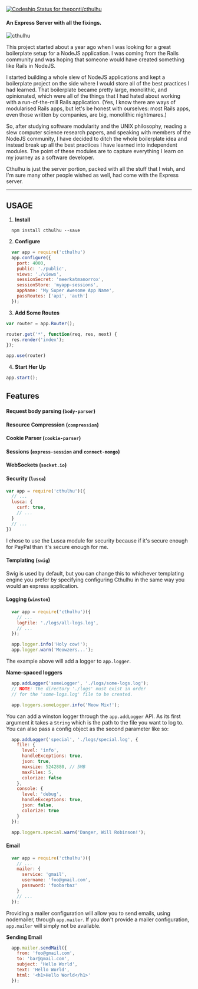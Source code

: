 [ ![Codeship Status for theponti/cthulhu](https://codeship.com/projects/424f9660-35f3-0132-cf9e-26e565296c73/status?branch=master)](https://codeship.com/projects/41262)

#### An Express Server with all the fixings.

![cthulhu](http://img3.wikia.nocookie.net/__cb20120509185304/powerlisting/images/9/90/Great-cthulhu.jpg)

This project started about a year ago when I was looking for a great boilerplate setup for a NodeJS application. I was coming from the Rails community and was hoping that someone would have created something like Rails in NodeJS.

I started building a whole slew of NodeJS applications and kept a boilerplate project on the side where I would store all of the best practices I had learned. That boilerplate became pretty large, monolithic, and opinionated, which were all of the things that I had hated about working with a run-of-the-mill Rails application. (Yes, I know there are ways of modularised Rails apps, but let's be honest with ourselves: most Rails apps, even those written by companies, are big, monolithic nightmares.)

So, after studying software modularity and the UNIX philosophy, reading a slew computer science research papers, and speaking with members of the NodeJS community, I have decided to ditch the whole boilerplate idea and instead break up all the best practices I have learned into independent modules. The point of these modules are to capture everything I learn on my journey as a software developer.

Cthulhu is just the server portion, packed with all the stuff that I wish, and I'm sure many other people wished as well, had come with the Express server.

---

## USAGE

1. **Install**

  ```
    npm install cthulhu --save
  ```

2. **Configure**

  ```js
    var app = require('cthulhu')
    app.configure({
      port: 4000,
      public: './public',
      views: './views',
      sessionSecret: 'meerkatmanorrox',
      sessionStore: 'myapp-sessions',
      appName: 'My Super Awesome App Name',
      passRoutes: ['api', 'auth']
    });
  ```

3. **Add Some Routes**

  ```js
  var router = app.Router();

  router.get('*', function(req, res, next) {
    res.render('index');
  });

  app.use(router)
  ```

4. **Start Her Up**

  ```js
  app.start();
  ```

## Features

#### Request body parsing (`body-parser`)

#### Resource Compression (`compression`)

#### Cookie Parser (`cookie-parser`)

#### Sessions (`express-session` and `connect-mongo`)

#### WebSockets (`socket.io`)

#### Security (`lusca`)  
  ```js
  var app = require('cthulhu')({
    // ...
    lusca: {
      csrf: true,
      // ...
    }
    // ...
  })
  ```

  I chose to use the Lusca module for security because if it's secure enough for PayPal than it's secure enough for me.

#### Templating (`swig`)
  Swig is used by default, but you can change this to whichever templating engine you prefer by specifying configuring Cthulhu in the same way you would an express application.

#### Logging (`winston`)
  ```js
    var app = require('cthulhu')({
      // ...
      logFile: './logs/all-logs.log',
      // ...
    });

    app.logger.info('Holy cow!');
    app.logger.warn('Meowzers...');
  ```

  The example above will add a logger to `app.logger`.

  **Name-spaced loggers**

  ```js
    app.addLogger('someLogger', './logs/some-logs.log');
    // NOTE: The directory './logs' must exist in order
    // for the 'some-logs.log' file to be created.

    app.loggers.someLogger.info('Meow Mix!');
  ```
  You can add a winston logger through the `app.addLogger` API. As its first argument it takes a `String` which is the path to the file you want to log to. You can also pass a config object as the second parameter like so:
  ```js
    app.addLogger('special', './logs/special.log', {
      file: {
        level: 'info',
        handleExceptions: true,
        json: true,
        maxsize: 5242880, // 5MB
        maxFiles: 5,
        colorize: false
      },
      console: {
        level: 'debug',
        handleExceptions: true,
        json: false,
        colorize: true
      }
    });

    app.loggers.special.warn('Danger, Will Robinson!');
  ```

#### Email

  ```js
    var app = require('cthulhu')({
      // ...
      mailer: {
        service: 'gmail',
        username: 'foo@gmail.com',
        password: 'foobarbaz'
      }
      // ...
    });
  ```

  Providing a mailer configuration will allow you to send emails, using nodemailer, through `app.mailer`. If you don't provide a mailer configuration, `app.mailer` will simply not be available.

  **Sending Email**
  ```js
    app.mailer.sendMail({
      from: 'foo@gmail.com',
      to: 'bar@gmail.com',
      subject: 'Hello World',
      text: 'Hello World',
      html: '<h1>Hello World</h1>'
    });
  ```
